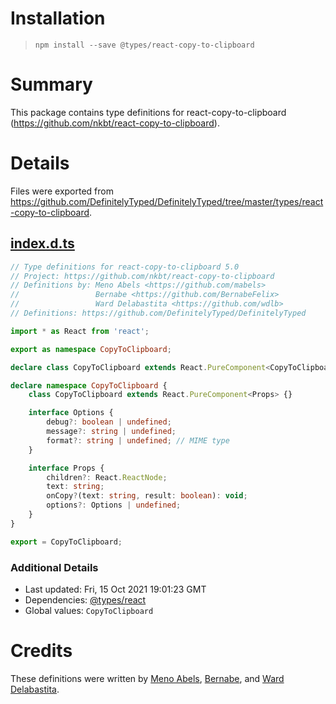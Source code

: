 # Installation
> `npm install --save @types/react-copy-to-clipboard`

# Summary
This package contains type definitions for react-copy-to-clipboard (https://github.com/nkbt/react-copy-to-clipboard).

# Details
Files were exported from https://github.com/DefinitelyTyped/DefinitelyTyped/tree/master/types/react-copy-to-clipboard.
## [index.d.ts](https://github.com/DefinitelyTyped/DefinitelyTyped/tree/master/types/react-copy-to-clipboard/index.d.ts)
````ts
// Type definitions for react-copy-to-clipboard 5.0
// Project: https://github.com/nkbt/react-copy-to-clipboard
// Definitions by: Meno Abels <https://github.com/mabels>
//                 Bernabe <https://github.com/BernabeFelix>
//                 Ward Delabastita <https://github.com/wdlb>
// Definitions: https://github.com/DefinitelyTyped/DefinitelyTyped

import * as React from 'react';

export as namespace CopyToClipboard;

declare class CopyToClipboard extends React.PureComponent<CopyToClipboard.Props> {}

declare namespace CopyToClipboard {
    class CopyToClipboard extends React.PureComponent<Props> {}

    interface Options {
        debug?: boolean | undefined;
        message?: string | undefined;
        format?: string | undefined; // MIME type
    }

    interface Props {
        children?: React.ReactNode;
        text: string;
        onCopy?(text: string, result: boolean): void;
        options?: Options | undefined;
    }
}

export = CopyToClipboard;

````

### Additional Details
 * Last updated: Fri, 15 Oct 2021 19:01:23 GMT
 * Dependencies: [@types/react](https://npmjs.com/package/@types/react)
 * Global values: `CopyToClipboard`

# Credits
These definitions were written by [Meno Abels](https://github.com/mabels), [Bernabe](https://github.com/BernabeFelix), and [Ward Delabastita](https://github.com/wdlb).
